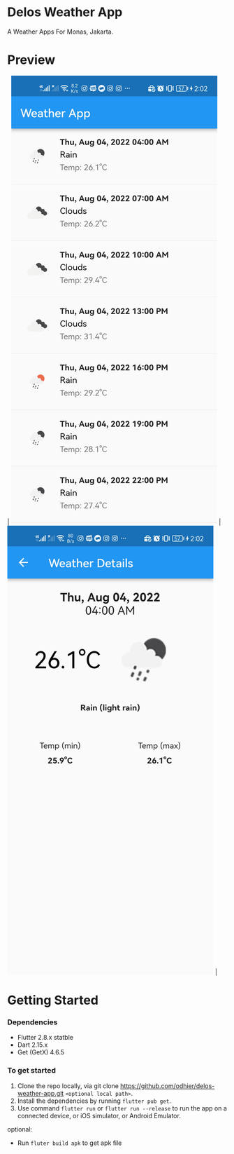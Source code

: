 # Delos Weather App

A Weather Apps For Monas, Jakarta.

# Preview
| ![](./preview/screenshot_1.jpg)    |  ![](./preview/screenshot_2.jpg)    |
# Getting Started
### Dependencies
 - Flutter 2.8.x statble
 - Dart 2.15.x
 - Get (GetX) 4.6.5
### To get started
 1. Clone the repo locally, via git clone https://github.com/odhier/delos-weather-app.git `<optional local path>`.
 2. Install the dependencies by running `flutter pub get`.
 3. Use command `flutter run` or `flutter run --release` to run the app on a connected device, or iOS simulator, or Android Emulator.

optional:
 - Run `fluter build apk` to get apk file

